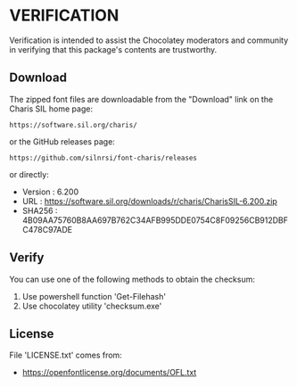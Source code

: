# VERIFICATION
Verification is intended to assist the Chocolatey moderators and community in verifying that this package's contents are trustworthy.

## Download
The zipped font files are downloadable from the "Download" link on the Charis SIL home page:

    https://software.sil.org/charis/

or the GitHub releases page:

    https://github.com/silnrsi/font-charis/releases

or directly:

- Version : 6.200
- URL     : https://software.sil.org/downloads/r/charis/CharisSIL-6.200.zip
- SHA256  : 4B09AA75760B8AA697B762C34AFB995DDE0754C8F09256CB912DBFC478C97ADE

## Verify
You can use one of the following methods to obtain the checksum:
1. Use powershell function 'Get-Filehash'
2. Use chocolatey utility 'checksum.exe'


## License
File 'LICENSE.txt' comes from:

- https://openfontlicense.org/documents/OFL.txt
